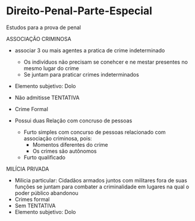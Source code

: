 # Direito-Penal-Parte-Especial
Estudos para a prova de penal

ASSOCIAÇÃO CRIMINOSA
- associar 3 ou mais agentes a pratica de crime indeterminado
  - Os indivíduos não precisam se conehcer e ne mestar presentes no mesmo lugar do crime
  - Se juntam para praticar crimes indeterminados

- Elemento subjetivo: Dolo
- Não admitisse TENTATIVA
- Crime Formal

- Possui duas Relaçâo com concruso de pessoas
  - Furto simples com concurso de pessoas relacionado com associaçâo criminosa, pois:
    - Momentos diferentes do crime
    - Os crimes são autõnomos
  - Furto qualificado

MILÍCIA PRIVADA
- Milicia particular: Cidadãos armados juntos com militares fora de suas funções se juntam para combater a criminalidade em lugares na qual o poder público abandonou
- Crimes formal
- Sem TENTATIVA
- Elemento subjetivo: Dolo


    

